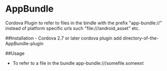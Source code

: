 AppBundle
=========

Cordova Plugin to refer to files in the bindle with the prefix "app-bundle://" instead of platform specific urls such "file:///android_asset" etc.

##Installation - Cordova  2.7 or later
        cordova plugin add directory-of-the-AppBundle-plugin

##Usage
* To refer to a file in the bundle
        app-bundle:///somefile.someext
